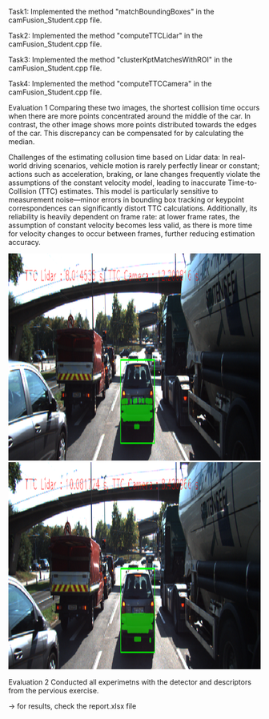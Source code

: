 Task1: 
Implemented the method "matchBoundingBoxes" in the  camFusion_Student.cpp file.

Task2:
Implemented the method "computeTTCLidar"  in the  camFusion_Student.cpp file.

Task3:
Implemented the method "clusterKptMatchesWithROI"  in the  camFusion_Student.cpp file.

Task4:
Implemented the method "computeTTCCamera" in the  camFusion_Student.cpp file.



Evaluation 1
Comparing these two images, the shortest collision time occurs when there are more points concentrated around the middle of the car. In contrast, the other image shows more points distributed towards the edges of the car. This discrepancy can be compensated for by calculating the median.

Challenges of the estimating collusion time based on  Lidar data:
In real-world driving scenarios, vehicle motion is rarely perfectly linear or constant; actions such as acceleration, braking, or lane changes frequently violate the assumptions of the constant velocity model, leading to inaccurate Time-to-Collision (TTC) estimates. This model is particularly sensitive to measurement noise—minor errors in bounding box tracking or keypoint correspondences can significantly distort TTC calculations. Additionally, its reliability is heavily dependent on frame rate: at lower frame rates, the assumption of constant velocity becomes less valid, as there is more time for velocity changes to occur between frames, further reducing estimation accuracy.

<img src="images/Final Results : TTC_screenshot_23.05.2025.png" width="779" height="414" />
<img src="images/Final Results : TTC_screenshot_23.05.2025_2.png" width="779" height="414" />


Evaluation 2
Conducted all experimetns with the detector and descriptors from the pervious exercise.


-> for results, check the report.xlsx file
